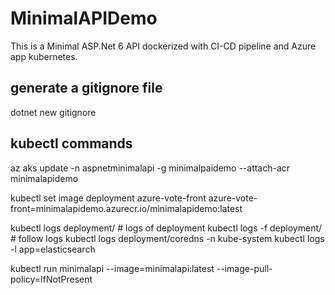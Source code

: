 # MinimalAPIDemo
This is a Minimal ASP.Net 6 API dockerized with CI-CD pipeline and Azure app kubernetes.

## generate a gitignore file
dotnet new gitignore

## kubectl commands
az aks update -n aspnetminimalapi -g minimalpaidemo --attach-acr minimalapidemo

kubectl set image deployment azure-vote-front azure-vote-front=minimalapidemo.azurecr.io/minimalapidemo:latest


kubectl logs deployment/<name-of-deployment> # logs of deployment
kubectl logs -f deployment/<name-of-deployment> # follow logs
kubectl logs deployment/coredns -n kube-system 
kubectl logs -l app=elasticsearch

kubectl run minimalapi --image=minimalapi:latest --image-pull-policy=IfNotPresent